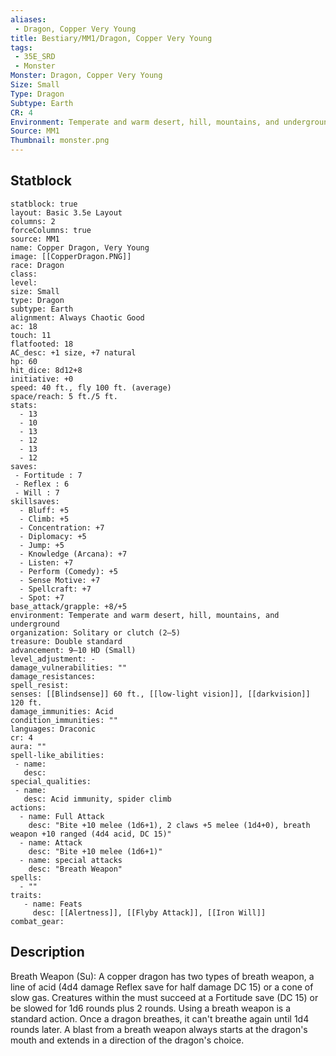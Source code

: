 ```yaml
---
aliases:
 - Dragon, Copper Very Young
title: Bestiary/MM1/Dragon, Copper Very Young
tags:
 - 35E_SRD
 - Monster
Monster: Dragon, Copper Very Young
Size: Small
Type: Dragon
Subtype: Earth
CR: 4
Environment: Temperate and warm desert, hill, mountains, and underground
Source: MM1
Thumbnail: monster.png
---
```


## Statblock

```statblock
statblock: true
layout: Basic 3.5e Layout
columns: 2
forceColumns: true
source: MM1 
name: Copper Dragon, Very Young
image: [[CopperDragon.PNG]]
race: Dragon
class: 
level: 
size: Small
type: Dragon
subtype: Earth
alignment: Always Chaotic Good
ac: 18
touch: 11
flatfooted: 18
AC_desc: +1 size, +7 natural
hp: 60
hit_dice: 8d12+8
initiative: +0
speed: 40 ft., fly 100 ft. (average)
space/reach: 5 ft./5 ft.
stats:
  - 13
  - 10
  - 13
  - 12
  - 13
  - 12
saves:
 - Fortitude : 7
 - Reflex : 6
 - Will : 7
skillsaves:
  - Bluff: +5
  - Climb: +5
  - Concentration: +7
  - Diplomacy: +5
  - Jump: +5
  - Knowledge (Arcana): +7
  - Listen: +7
  - Perform (Comedy): +5
  - Sense Motive: +7
  - Spellcraft: +7
  - Spot: +7
base_attack/grapple: +8/+5
environment: Temperate and warm desert, hill, mountains, and underground
organization: Solitary or clutch (2–5)
treasure: Double standard
advancement: 9–10 HD (Small)
level_adjustment: -
damage_vulnerabilities: ""
damage_resistances: 
spell_resist: 
senses: [[Blindsense]] 60 ft., [[low-light vision]], [[darkvision]] 120 ft.
damage_immunities: Acid
condition_immunities: ""
languages: Draconic
cr: 4
aura: ""
spell-like_abilities:
 - name: 
   desc: 
special_qualities:
 - name:
   desc: Acid immunity, spider climb
actions:
  - name: Full Attack
    desc: "Bite +10 melee (1d6+1), 2 claws +5 melee (1d4+0), breath weapon +10 ranged (4d4 acid, DC 15)"
  - name: Attack
    desc: "Bite +10 melee (1d6+1)"
  - name: special attacks
    desc: "Breath Weapon"
spells:
  - ""
traits:
   - name: Feats
     desc: [[Alertness]], [[Flyby Attack]], [[Iron Will]]
combat_gear:  
```

## Description






Breath Weapon (Su): A copper dragon has two types of breath weapon, a line of acid (4d4 damage Reflex save for half damage DC 15) or a cone of slow gas. Creatures within the must succeed at a Fortitude save (DC 15) or be slowed for 1d6 rounds plus 2 rounds. Using a breath weapon is a standard action. Once a dragon breathes, it can't breathe again until 1d4 rounds later. A blast from a breath weapon always starts at the dragon's mouth and extends in a direction of the dragon's choice.